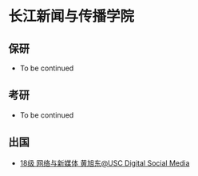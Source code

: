 # 长江新闻与传播学院

## 保研

- To be continued

## 考研 

- To be continued

## 出国

- [18级 网络与新媒体 黄旭东@USC Digital Social Media](cheung_kong_journalism_communication/xudonghuang.md)

